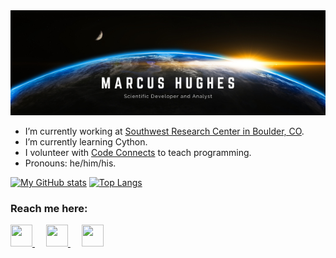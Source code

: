 <img src="header.png" alt="header" width="1000"/>

- I’m currently working at [Southwest Research Center in Boulder, CO](https://www.boulder.swri.edu/).
- I’m currently learning Cython.
- I volunteer with [Code Connects](https://codeconnects.org/) to teach programming. 
- Pronouns: he/him/his.

[![My GitHub stats](https://github-readme-stats.vercel.app/api?username=jmbhughes&count_private=true&show_icons=true)](https://github.com/anuraghazra/github-readme-stats)
[![Top Langs](https://github-readme-stats.vercel.app/api/top-langs/?username=jmbhughes&layout=compact&langs_count=8)](https://github.com/anuraghazra/github-readme-stats)


### Reach me here:
<a href="mailto:hughes.jmb@gmail.com">
  <img 
    src = "https://image.flaticon.com/icons/png/128/552/552486.png"
    width = 35
    height = 35   
 />
</a>
&emsp;
<a href="https://in.linkedin.com/in/jmbhughes?trk=profile-badge">
  <img 
    src = "https://image.flaticon.com/icons/png/128/185/185964.png"
    width = 35
    height = 35   
 />
</a>
&emsp;
<a href="https://www.jmbhughes.com">
  <img
       src = "https://cdn-icons.flaticon.com/png/512/2002/premium/2002826.png?token=exp=1643350757~hmac=12de06b5296b05c3b1da429260dd8dcc"
       width = 35
       height = 35
  />
</a>
